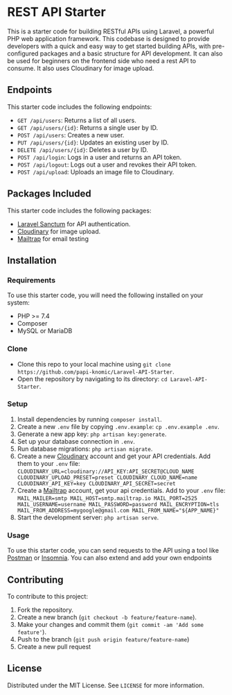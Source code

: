 # REST API Starter

This is a starter code for building RESTful APIs using Laravel, a powerful PHP web application framework. This codebase is designed to provide developers with a quick and easy way to get started building APIs, with pre-configured packages and a basic structure for API development. It can also be used for beginners on the frontend side who need a rest API to consume. It also uses Cloudinary for image upload.

## Endpoints

This starter code includes the following endpoints:

- `GET /api/users`: Returns a list of all users.
- `GET /api/users/{id}`: Returns a single user by ID.
- `POST /api/users`: Creates a new user.
- `PUT /api/users/{id}`: Updates an existing user by ID.
- `DELETE /api/users/{id}`: Deletes a user by ID.
- `POST /api/login`: Logs in a user and returns an API token.
- `POST /api/logout`: Logs out a user and revokes their API token.
- `POST /api/upload`: Uploads an image file to Cloudinary.

## Packages Included

This starter code includes the following packages:

- [Laravel Sanctum](https://laravel.com/docs/8.x/sanctum) for API authentication.
- [Cloudinary](https://cloudinary.com/) for image upload.
- [Mailtrap](https://mailtrap.io/) for email testing

## Installation

### Requirements

To use this starter code, you will need the following installed on your system:

- PHP >= 7.4
- Composer
- MySQL or MariaDB

### Clone

- Clone this repo to your local machine using `git clone https://github.com/papi-knomic/Laravel-API-Starter`.
- Open the repository by navigating to its directory: `cd Laravel-API-Starter`.

### Setup

1. Install dependencies by running `composer install`.
2. Create a new `.env` file by copying `.env.example`: `cp .env.example .env`.
3. Generate a new app key: `php artisan key:generate`.
4. Set up your database connection in `.env`.
5. Run database migrations: `php artisan migrate`.
6. Create a new [Cloudinary](https://cloudinary.com/) account and get your API credentials. Add them to your `.env` file:
   `CLOUDINARY_URL=cloudinary://API_KEY:API_SECRET@CLOUD_NAME
   CLOUDINARY_UPLOAD_PRESET=preset
   CLOUDINARY_CLOUD_NAME=name
   CLOUDINARY_API_KEY=key
   CLOUDINARY_API_SECRET=secret`
7. Create a [Mailtrap](https://mailtrap.io/) account, get your api credentials. Add to your `.env` file:
`MAIL_MAILER=smtp
   MAIL_HOST=smtp.mailtrap.io
   MAIL_PORT=2525
   MAIL_USERNAME=username
   MAIL_PASSWORD=password
   MAIL_ENCRYPTION=tls
   MAIL_FROM_ADDRESS=mygoogle@gmail.com
   MAIL_FROM_NAME="${APP_NAME}"`
8. Start the development server: `php artisan serve`.

### Usage

To use this starter code, you can send requests to the API using a tool like [Postman](https://www.postman.com/) or [Insomnia](https://insomnia.rest/).
You can also extend and add your own endpoints

## Contributing

To contribute to this project:

1. Fork the repository.
2. Create a new branch (`git checkout -b feature/feature-name`).
3. Make your changes and commit them (`git commit -am 'Add some feature'`).
4. Push to the branch (`git push origin feature/feature-name`)
5. Create a new pull request

## License

Distributed under the MIT License. See `LICENSE` for more information.
